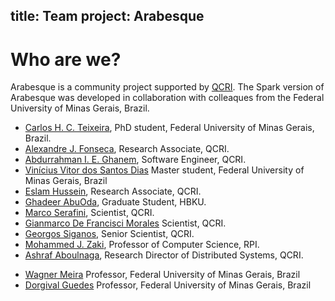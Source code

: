 title: Team
project: Arabesque
---

# Who are we?
Arabesque is a community project supported by [QCRI](http://qcri.org.qa).
The Spark version of Arabesque was developed in collaboration with colleaques from the Federal University of Minas Gerais, Brazil.

* [Carlos H. C. Teixeira](http://homepages.dcc.ufmg.br/~carlos), PhD student, Federal University of Minas Gerais, Brazil.
* [Alexandre J. Fonseca](http://www.alexjf.net), Research Associate, QCRI.
* [Abdurrahman I. E. Ghanem](http://qcri.org.qa/our-people/bio?pid=158&par=acc&name=AbdurrahmanGhanem), Software Engineer, QCRI.
* [Vinícius Vitor dos Santos Dias](https://viniciusvdias.github.io/) Master student, Federal University of Minas Gerais, Brazil
* [Eslam Hussein](http://qcri.org.qa), Research Associate, QCRI.
* [Ghadeer AbuOda](), Graduate Student, HBKU.
* [Marco Serafini](http://qcri.org.qa/page?a=117&pid=83&lang=en-CA), Scientist, QCRI.
* [Gianmarco De Francisci Morales](https://gdfm.me/) Scientist, QCRI.
* [Georgos Siganos](http://siganos.me), Senior Scientist, QCRI.
* [Mohammed J. Zaki](http://www.cs.rpi.edu/~zaki/), Professor of Computer Science, RPI.
* [Ashraf Aboulnaga](http://qcri.org.qa/page?a=117&name=Ashraf_Aboulnaga&pid=110), Research Director of Distributed Systems, QCRI. 
<!-- # External Collaborators -->
* [Wagner Meira](http://www.dcc.ufmg.br/~meira/) Professor, Federal University of Minas Gerais, Brazil 
* [Dorgival Guedes](http://homepages.dcc.ufmg.br/~dorgival/dokuwiki/doku.php) Professor, Federal University of Minas Gerais, Brazil